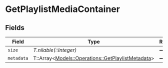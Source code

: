 # GetPlaylistMediaContainer


## Fields

| Field                                                                                               | Type                                                                                                | Required                                                                                            | Description                                                                                         | Example                                                                                             |
| --------------------------------------------------------------------------------------------------- | --------------------------------------------------------------------------------------------------- | --------------------------------------------------------------------------------------------------- | --------------------------------------------------------------------------------------------------- | --------------------------------------------------------------------------------------------------- |
| `size`                                                                                              | *T.nilable(::Integer)*                                                                              | :heavy_minus_sign:                                                                                  | N/A                                                                                                 | 1                                                                                                   |
| `metadata`                                                                                          | T::Array<[Models::Operations::GetPlaylistMetadata](../../models/operations/getplaylistmetadata.md)> | :heavy_minus_sign:                                                                                  | N/A                                                                                                 |                                                                                                     |